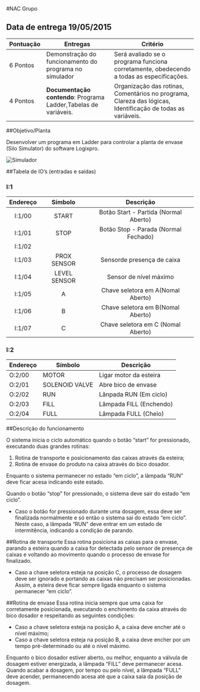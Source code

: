 #NAC Grupo

## Data de entrega 19/05/2015


| Pontuação 	| Entregas 	| Critério 	|
|-----------	|-----------------------------------------------------------------	|-------------------------------------------------------------------------------------------------------------	|
| 6 Pontos 	| Demonstração do funcionamento do programa no simulador 	| Será avaliado se o programa funciona corretamente, obedecendo a todas as especificações. 	|
| 4 Pontos 	| **Documentação contendo**: Programa Ladder,Tabelas de variáveis. 	| Organização das rotinas, Comentários no programa, Clareza das lógicas, Identificação de todas as variáveis. 	|

##Objetivo/Planta

Desenvolver um programa em Ladder para controlar a planta de envase (Silo Simulator) do software Logixpro.

![Simulador](http://s11.postimg.org/n6zxwivlv/Untitled.png)

##Tabela de IO’s (entradas e saídas)
### I:1
| Endereço 	| Símbolo 	| Descrição 	|
|:--------:	|:------------:	|:-------------------------------------:	|
| I:1/00 	| START 	| Botão Start - Partida (Normal Aberto) 	|
| I:1/01 	| STOP 	| Botão Stop - Parada (Normal Fechado) 	|
| I:1/02 	|  	|  	|
| I:1/03 	| PROX SENSOR 	| Sensorde presença de caixa 	|
| I:1/04 	| LEVEL SENSOR 	| Sensor de nível máximo 	|
| I:1/05 	| A 	| Chave seletora em A(Nomal Aberto) 	|
| I:1/06 	| B 	| Chave seletora em B(Nomal Aberto) 	|
| I:1/07 	| C 	| Chave seletora em C (Nomal Aberto) 	|

### I:2
| Endereço 	| Símbolo 	| Descrição 	|
|----------	|----------------	|-------------------------	|
| O:2/00 	| MOTOR 	| Ligar motor da esteira 	|
| O:2/01 	| SOLENOID VALVE 	| Abre bico de envase 	|
| O:2/02 	| RUN 	| Lânpada RUN (Em ciclo) 	|
| O:2/03 	| FILL 	| Lâmpada FILL (Enchendo) 	|
| O:2/04 	| FULL 	| Lâmpada FULL (Cheio) 	|

##Descrição do funcionamento

O sistema inicia o ciclo automático quando o botão “start” for pressionado, executando duas grandes rotinas:
1. Rotina de transporte e posicionamento das caixas através da esteira;
2. Rotina de envase do produto na caixa através do bico dosador.

Enquanto o sistema permanecer no estado “em ciclo”, a lâmpada “RUN” deve ficar acesa indicando este estado.

Quando o botão “stop” for pressionado, o sistema deve sair do estado “em ciclo”.
* Caso o botão for pressionado durante uma dosagem, essa deve ser finalizada normalmente e só então o sistema sai do estado “em ciclo”. Neste caso, a lâmpada “RUN” deve entrar em um estado de intermitência, indicando a condição de parando. 

##Rotina de transporte
Essa rotina posiciona as caixas para o envase, parando a esteira quando a caixa for detectada pelo sensor de presença de caixas e voltando ao movimento quando o processo de envase for finalizado.
* Caso a chave seletora esteja na posição C, o processo de dosagem deve ser ignorado e portando as caixas não precisam ser posicionadas. Assim, a esteira deve ficar sempre ligada enquanto o sistema permanecer “em ciclo”.

##Rotina de envase
Essa rotina inicia sempre que uma caixa for corretamente posicionada, executando o enchimento da caixa através do bico dosador e respeitando as seguintes condições:

* Caso a chave seletora esteja na posição A, a caixa deve encher até o nível máximo;
* Caso a chave seletora esteja na posição B, a caixa deve encher por um tempo pré-determinado ou até o nível máximo.

Enquanto o bico dosador estiver aberto, ou melhor, enquanto a válvula de dosagem estiver energizada, a lâmpada “FILL” deve permanecer acesa.
Quando acabar a dosagem, por tempo ou pelo nível, a lâmpada “FULL” deve acender, permanecendo acesa até que a caixa saía da posição de dosagem. 
